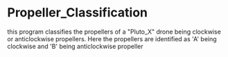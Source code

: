 # Propeller_Classification
this program classifies the propellers of a "Pluto_X" drone being clockwise or anticlockwise propellers. Here the propellers are identified as 'A' being clockwise and 'B' being anticlockwise propeller
